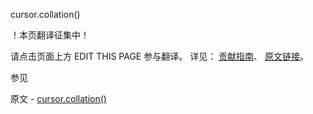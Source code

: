  cursor.collation()

 ！本页翻译征集中！

请点击页面上方 EDIT THIS PAGE 参与翻译。
详见：
[贡献指南]( https://github.com/JinMuInfo/MongoDB-Manual-zh/blob/master/CONTRIBUTING.md )、
[原文链接](  https://docs.mongodb.com/manual/reference/method/cursor.collation/  )。

 参见

原文 - [cursor.collation()]( https://docs.mongodb.com/manual/reference/method/cursor.collation/ )

